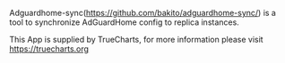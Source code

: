 Adguardhome-sync(https://github.com/bakito/adguardhome-sync/) is a tool to synchronize AdGuardHome config to replica instances.

This App is supplied by TrueCharts, for more information please visit https://truecharts.org
